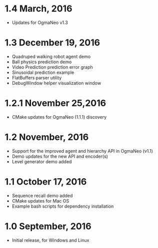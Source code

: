 1.4 March, 2016
===============

- Updates for OgmaNeo v1.3

1.3  December 19, 2016
========================

- Quadruped walking robot agent demo
- Ball physics prediction demo
- Video Prediction prediction error graph
- Sinusoidal prediction example
- FlatBuffers parser utility
- DebugWindow helper visualization window

1.2.1  November 25,2016
=======================

- CMake updates for OgmaNeo (1.1.1) discovery

1.2  November, 2016
=====================

- Support for the improved agent and hierarchy API in OgmaNeo (v1.1)
- Demo updates for the new API and encoder(s)
- Level generator demo added

1.1  October 17, 2016
=====================

- Sequence recall demo added
- CMake updates for Mac OS
- Example bash scripts for dependency installation

1.0  September, 2016
====================

- Initial release, for Windows and Linux


